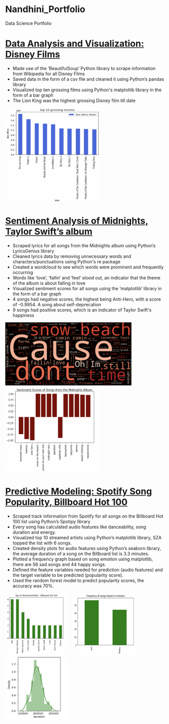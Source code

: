 # Nandhini_Portfolio
Data Science Portfolio

# [Data Analysis and Visualization: Disney Films](https://github.com/nandhinishankarl/Nandhini_Portfolio/blob/main/Disney_Movie_Analysis.ipynb)

- Made use of the ‘BeautifulSoup’ Python library to scrape information from Wikipedia for all Disney Films
- Saved data in the form of a csv file and cleaned it using Python’s pandas library
- Visualized top ten grossing films using Python's matplotlib library in the form of a bar graph
- The Lion King was the highest grossing Disney film till date 



<img src="images/Screen%20Shot%202023-03-06%20at%203.58.39%20PM.png" width="300" height="300">&nbsp;&nbsp;&nbsp;

# [Sentiment Analysis of Midnights, Taylor Swift’s album](https://github.com/nandhinishankarl/Sentiment-Analysis-Projects/blob/main/Midnights%20Sentiment%20Analysis%20-3.ipynb)

- Scraped lyrics for all songs from the Midnights album using Python’s LyricsGenius library 
- Cleaned lyrics data by removing unnecessary words and characters/punctuations using Python's re package
- Created a wordcloud to see which words were prominent and frequently occurring
- Words like ‘love’, ‘fallin’ and ‘feel’ stood out, an indicator that the theme of the album is about falling in love
- Visualized sentiment scores for all songs using the ‘matplotlib’ library in the form of a bar graph
- 4 songs had negative scores, the highest being Anti-Hero, with a score of -0.9954. A song about self-deprecation
- 9 songs had positive scores, which is an indicator of Taylor Swift's happiness 


<img src="images/Screen%20Shot%202023-01-12%20at%2012.23.24%20PM.png" width="400">&nbsp;&nbsp;&nbsp;
<img src="images/Screen%20Shot%202023-01-12%20at%2012.23.41%20PM.png" width="300">&nbsp;&nbsp;&nbsp;

# [Predictive Modeling: Spotify Song Popularity, Billboard Hot 100](https://github.com/nandhinishankarl/Nandhini_Portfolio/blob/main/Spotify_Billboard_Hot_100.ipynb)


- Scraped track information from Spotify for all songs on the Billboard Hot 100 list using Python’s Spotipy library 
- Every song has calculated audio features like danceability, song duration and energy.
- Visualized top 10 streamed artists using Python’s matplotlib library, SZA topped the list with 6 songs. 
- Created density plots for audio features using Python’s seaborn library, the average duration of a song on the Billboard list is 3.3 minutes. 
- Plotted a frequency graph based on song emotion using matplotlib, there are 56 sad songs and 44 happy songs.
- Defined the feature variables needed for prediction (audio features) and the target variable to be predicted (popularity score).
- Used the random forest model to predict popularity scores, the accuracy was 70%.




<img src="images/Screen%20Shot%202023-03-06%20at%2011.11.19%20AM.png" width="200" height="200">&nbsp;&nbsp;&nbsp;
<img src="images/Screen%20Shot%202023-03-06%20at%2011.14.27%20AM.png" width="200" height="200">&nbsp;&nbsp;&nbsp;
<img src="images/Screen%20Shot%202023-03-06%20at%2011.17.01%20AM.png" width="200" height="200">&nbsp;&nbsp;&nbsp;



